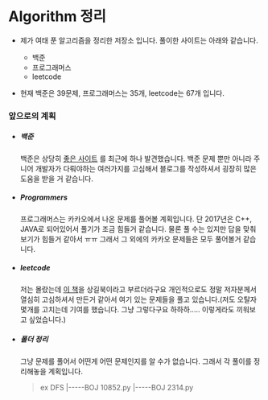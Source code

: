 # Algorithm 정리

* 제가 여태 푼 알고리즘을 정리한 저장소 입니다. 풀이한 사이트는 아래와 같습니다.
    * 백준
    * 프로그래머스
    * leetcode

* 현재 백준은 39문제, 프로그래머스는 35개, leetcode는 67개 입니다.

### 앞으로의 계획

* ##### 백준
    백준은 상당히 [좋은 사이트](https://covenant.tistory.com/224) 를 최근에 하나 발견했습니다. 백준 문제 뿐만 아니라 주니어 개발자가 다뤄야하는 여러가지를 고심해서 블로그를 작성하셔서 굉장히 많은 도움을 받을 거 같습니다.
    

* ##### Programmers
    프로그래머스는 카카오에서 나온 문제를 풀어볼 계획입니다. 단 2017년은 C++, JAVA로 되어있어서 풀기가 조금 힘들거 같습니다. 물론 풀 수는 있지만 답을 맞춰보기가 힘들거 같아서 ㅠㅠ 그래서 그 외에의 카카오 문제들은 모두 풀어볼거 같습니다.

* ##### leetcode
    저는 몰랐는데 [이 책](https://github.com/onlybooks/algorithm-interview)을 상길북이라고 부르더라구요 개인적으로도 정말 저자분께서 열심히 고심하셔서 만든거 같아서 여기 있는 문제들을 풀고 있습니다.(저도 오탈자 몇개를 고치는데 기여를 했습니다. 그냥 그렇다구요 하하하..... 이렇게라도 끼워보고 싶었습니다.)

* ##### 폴더 정리
    그냥 문제를 풀어서 어떤게 어떤 문제인지를 알 수가 없습니다. 그래서 각 풀이를 정리해놓을 계획입니다. 
    > ex DFS
          |-----BOJ 10852.py
          |-----BOJ 2314.py

                